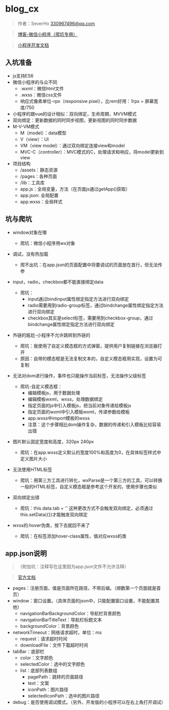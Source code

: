 # blog_cx
> 作者：SeverHo [330967496@qq.com](mailto:330967496@qq.com)

> [博客-微信小程序（爬坑专用）](https://github.com/qq330967496/blog_cx)

>[小程序开发文档](https://mp.weixin.qq.com/debug/wxadoc/dev/)

## 入坑准备
- js支持ES6
- 微信小程序的与众不同
    - .wxml：微信html文件
    - .wxss：微信css文件
    - 响应式像素单位-rpx（responsive pixel），比rem好用：1rpx = 屏幕宽度/750
- 小程序的跟vue的设计相似：双向绑定，生命周期，MVVM模式
- 双向绑定：更新数据的同时同步视图，更新视图的同时同步数据
- M-V-VM模式
    - M（model）：data模型
    - V（view）：UI
    - VM（view model）：通过双向绑定连接view和model
    - MVC-C（controller）：MVC模式的C，处理请求和响应，将model更新到view
- 项目结构
    - /assets：静态资源
    - /pages：各种页面
    - /lib：工具库
    - app.js：全局变量，方法（在页面js通过getApp()获取）
    - app.json: 全局配置
    - app.wxss：全局样式
    
    


## 坑与爬坑
- window对象在哪
    - 爬坑：微信小程序用wx对象
- 调试，没有热加载
    - 爬不出坑：在app.json的页面配置中将要调试的页面放在首行，但无法传参
    
- input，radio，checkbox都不能直接绑定data
    - 爬坑：
        - input通过bindinput属性绑定指定方法进行双向绑定
        - radio需要用到radio-group标签，通过bindchange属性绑定指定方法进行双向绑定
        - checkbox其实是select标签，需要用到checkbox-group，通过bindchange属性绑定指定方法进行双向绑定
- 外链的尴尬-小程序不允许跳转到外链的
    - 爬坑：我使用了自定义模态框的方式弹窗，提供用户复制链接在浏览器打开
    - 原因：自带的模态框是无法复制文本的，自定义模态框用<text>实现，设置为可复制
- 无法对dom进行操作，事件也只能操作当前标签，无法操作父级标签
    - 爬坑-自定义模态框：
        - 编辑模板js，用于数据处理
        - 编辑模板wxml，wxss，处理数据绑定
        - 指定页面的js中引入模板js，把当前对象传递给模板js
        - 指定页面的wxml中引入模板wxml，传递参数给模板
        - app.wxss中import模板的wxss
        - 注意：这个步骤相比dom操作复杂，数据的传递和引入模板比较容易出错
- 图片默认固定宽度和高度，320px 240px
    - 爬坑：在app.wxss定义默认的宽度100%和高度为0，在具体标签样式中定义图片大小
- 无法使用HTML标签
    - 爬坑：用第三方工具进行转化，wxParse是一个第三方的工具，可以转换一般的HTML标签，自定义模态框是参考这个开发的，使用步骤也类似
- 双向绑定出错
    - 爬坑：this.data.tab = '' 这种更改方式不会触发双向绑定，必须通过this.setData({})才能触发双向绑定
- wxss的:hover伪类，按下去就回不来了
    - 爬坑：在标签添加hover-class属性，值对应wxss的类


## app.json说明
> （附加坑：注释写在这里因为app.json文件不允许注释）

> [官方文档](https://mp.weixin.qq.com/debug/wxadoc/dev/framework/config.html)

- pages：注册页面，值是页面所在路径，不带后缀。（顺数第一个页面就是首页）
- window：窗口设置。（具体页面的json中，只能配置窗口设置，不能配置其他）
    - navigationBarBackgroundColor：导航栏背景颜色
    - navigationBarTitleText：导航栏标题文本
    - backgroundColor：背景颜色
- networkTimeout：网络请求超时，单位：ms
    - request：请求超时时间
    - downloadFile：文件下载超时时间
- tabBar：底部栏
    - color：文字颜色
    - selectedColor：选中的文字颜色
    - list：底部列表数组
        - pagePath：跳转的页面路径
        - text：文案
        - iconPath：图片路径
        - selectedIconPath：选中的图片路径
- debug：是否使用调试模式。（另外，开发版的小程序可以在右上角打开调试）
























